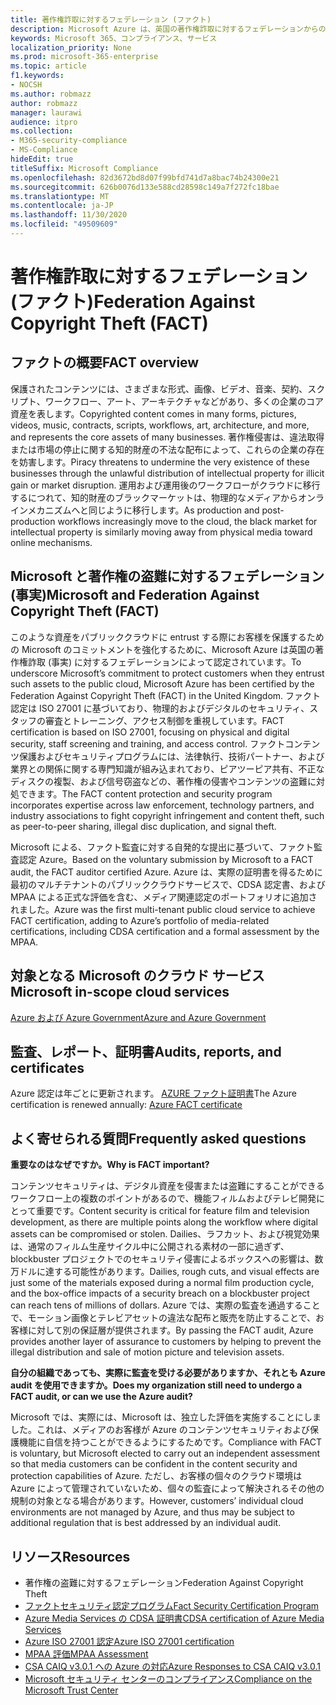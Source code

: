 ```yaml
---
title: 著作権詐取に対するフェデレーション (ファクト)
description: Microsoft Azure は、英国の著作権詐取に対するフェデレーションからの認定を得ました。
keywords: Microsoft 365、コンプライアンス、サービス
localization_priority: None
ms.prod: microsoft-365-enterprise
ms.topic: article
f1.keywords:
- NOCSH
ms.author: robmazz
author: robmazz
manager: laurawi
audience: itpro
ms.collection:
- M365-security-compliance
- MS-Compliance
hideEdit: true
titleSuffix: Microsoft Compliance
ms.openlocfilehash: 82d3672bd8d07f99bfd741d7a8bac74b24300e21
ms.sourcegitcommit: 626b0076d133e588cd28598c149a7f272fc18bae
ms.translationtype: MT
ms.contentlocale: ja-JP
ms.lasthandoff: 11/30/2020
ms.locfileid: "49509609"
---
```

# <a name="federation-against-copyright-theft-fact"></a><span data-ttu-id="2f0c8-104">著作権詐取に対するフェデレーション (ファクト)</span><span class="sxs-lookup"><span data-stu-id="2f0c8-104">Federation Against Copyright Theft (FACT)</span></span>

## <a name="fact-overview"></a><span data-ttu-id="2f0c8-105">ファクトの概要</span><span class="sxs-lookup"><span data-stu-id="2f0c8-105">FACT overview</span></span>

<span data-ttu-id="2f0c8-106">保護されたコンテンツには、さまざまな形式、画像、ビデオ、音楽、契約、スクリプト、ワークフロー、アート、アーキテクチャなどがあり、多くの企業のコア資産を表します。</span><span class="sxs-lookup"><span data-stu-id="2f0c8-106">Copyrighted content comes in many forms, pictures, videos, music, contracts, scripts, workflows, art, architecture, and more, and represents the core assets of many businesses.</span></span> <span data-ttu-id="2f0c8-107">著作権侵害は、違法取得または市場の停止に関する知的財産の不法な配布によって、これらの企業の存在を妨害します。</span><span class="sxs-lookup"><span data-stu-id="2f0c8-107">Piracy threatens to undermine the very existence of these businesses through the unlawful distribution of intellectual property for illicit gain or market disruption.</span></span> <span data-ttu-id="2f0c8-108">運用および運用後のワークフローがクラウドに移行するにつれて、知的財産のブラックマーケットは、物理的なメディアからオンラインメカニズムへと同じように移行します。</span><span class="sxs-lookup"><span data-stu-id="2f0c8-108">As production and post-production workflows increasingly move to the cloud, the black market for intellectual property is similarly moving away from physical media toward online mechanisms.</span></span>

## <a name="microsoft-and-federation-against-copyright-theft-fact"></a><span data-ttu-id="2f0c8-109">Microsoft と著作権の盗難に対するフェデレーション (事実)</span><span class="sxs-lookup"><span data-stu-id="2f0c8-109">Microsoft and Federation Against Copyright Theft (FACT)</span></span>

<span data-ttu-id="2f0c8-110">このような資産をパブリッククラウドに entrust する際にお客様を保護するための Microsoft のコミットメントを強化するために、Microsoft Azure は英国の著作権詐取 (事実) に対するフェデレーションによって認定されています。</span><span class="sxs-lookup"><span data-stu-id="2f0c8-110">To underscore Microsoft’s commitment to protect customers when they entrust such assets to the public cloud, Microsoft Azure has been certified by the Federation Against Copyright Theft (FACT) in the United Kingdom.</span></span> <span data-ttu-id="2f0c8-111">ファクト認定は ISO 27001 に基づいており、物理的およびデジタルのセキュリティ、スタッフの審査とトレーニング、アクセス制御を重視しています。</span><span class="sxs-lookup"><span data-stu-id="2f0c8-111">FACT certification is based on ISO 27001, focusing on physical and digital security, staff screening and training, and access control.</span></span> <span data-ttu-id="2f0c8-112">ファクトコンテンツ保護およびセキュリティプログラムには、法律執行、技術パートナー、および業界との関係に関する専門知識が組み込まれており、ピアツーピア共有、不正なディスクの複製、および信号窃盗などの、著作権の侵害やコンテンツの盗難に対処できます。</span><span class="sxs-lookup"><span data-stu-id="2f0c8-112">The FACT content protection and security program incorporates expertise across law enforcement, technology partners, and industry associations to fight copyright infringement and content theft, such as peer-to-peer sharing, illegal disc duplication, and signal theft.</span></span>

<span data-ttu-id="2f0c8-113">Microsoft による、ファクト監査に対する自発的な提出に基づいて、ファクト監査認定 Azure。</span><span class="sxs-lookup"><span data-stu-id="2f0c8-113">Based on the voluntary submission by Microsoft to a FACT audit, the FACT auditor certified Azure.</span></span> <span data-ttu-id="2f0c8-114">Azure は、実際の証明書を得るために最初のマルチテナントのパブリッククラウドサービスで、CDSA 認定書、および MPAA による正式な評価を含む、メディア関連認定のポートフォリオに追加されました。</span><span class="sxs-lookup"><span data-stu-id="2f0c8-114">Azure was the first multi-tenant public cloud service to achieve FACT certification, adding to Azure’s portfolio of media-related certifications, including CDSA certification and a formal assessment by the MPAA.</span></span>

## <a name="microsoft-in-scope-cloud-services"></a><span data-ttu-id="2f0c8-115">対象となる Microsoft のクラウド サービス</span><span class="sxs-lookup"><span data-stu-id="2f0c8-115">Microsoft in-scope cloud services</span></span>

[<span data-ttu-id="2f0c8-116">Azure および Azure Government</span><span class="sxs-lookup"><span data-stu-id="2f0c8-116">Azure and Azure Government</span></span>](https://aka.ms/AzureCompliance)

## <a name="audits-reports-and-certificates"></a><span data-ttu-id="2f0c8-117">監査、レポート、証明書</span><span class="sxs-lookup"><span data-stu-id="2f0c8-117">Audits, reports, and certificates</span></span>

<span data-ttu-id="2f0c8-118">Azure 認定は年ごとに更新されます。 [AZURE ファクト証明書](https://aka.ms/azurefactcert)</span><span class="sxs-lookup"><span data-stu-id="2f0c8-118">The Azure certification is renewed annually: [Azure FACT certificate](https://aka.ms/azurefactcert)</span></span>

## <a name="frequently-asked-questions"></a><span data-ttu-id="2f0c8-119">よく寄せられる質問</span><span class="sxs-lookup"><span data-stu-id="2f0c8-119">Frequently asked questions</span></span>

<span data-ttu-id="2f0c8-120">**重要なのはなぜですか。**</span><span class="sxs-lookup"><span data-stu-id="2f0c8-120">**Why is FACT important?**</span></span>

<span data-ttu-id="2f0c8-121">コンテンツセキュリティは、デジタル資産を侵害または盗難にすることができるワークフロー上の複数のポイントがあるので、機能フィルムおよびテレビ開発にとって重要です。</span><span class="sxs-lookup"><span data-stu-id="2f0c8-121">Content security is critical for feature film and television development, as there are multiple points along the workflow where digital assets can be compromised or stolen.</span></span> <span data-ttu-id="2f0c8-122">Dailies、ラフカット、および視覚効果は、通常のフィルム生産サイクル中に公開される素材の一部に過ぎず、blockbuster プロジェクトでのセキュリティ侵害によるボックスへの影響は、数万ドルに達する可能性があります。</span><span class="sxs-lookup"><span data-stu-id="2f0c8-122">Dailies, rough cuts, and visual effects are just some of the materials exposed during a normal film production cycle, and the box-office impacts of a security breach on a blockbuster project can reach tens of millions of dollars.</span></span> <span data-ttu-id="2f0c8-123">Azure では、実際の監査を通過することで、モーション画像とテレビアセットの違法な配布と販売を防止することで、お客様に対して別の保証層が提供されます。</span><span class="sxs-lookup"><span data-stu-id="2f0c8-123">By passing the FACT audit, Azure provides another layer of assurance to customers by helping to prevent the illegal distribution and sale of motion picture and television assets.</span></span>

<span data-ttu-id="2f0c8-124">**自分の組織であっても、実際に監査を受ける必要がありますか、それとも Azure audit を使用できますか。**</span><span class="sxs-lookup"><span data-stu-id="2f0c8-124">**Does my organization still need to undergo a FACT audit, or can we use the Azure audit?**</span></span>

<span data-ttu-id="2f0c8-125">Microsoft では、実際には、Microsoft は、独立した評価を実施することにしました。これは、メディアのお客様が Azure のコンテンツセキュリティおよび保護機能に自信を持つことができるようにするためです。</span><span class="sxs-lookup"><span data-stu-id="2f0c8-125">Compliance with FACT is voluntary, but Microsoft elected to carry out an independent assessment so that media customers can be confident in the content security and protection capabilities of Azure.</span></span> <span data-ttu-id="2f0c8-126">ただし、お客様の個々のクラウド環境は Azure によって管理されていないため、個々の監査によって解決されるその他の規制の対象となる場合があります。</span><span class="sxs-lookup"><span data-stu-id="2f0c8-126">However, customers’ individual cloud environments are not managed by Azure, and thus may be subject to additional regulation that is best addressed by an individual audit.</span></span>

## <a name="resources"></a><span data-ttu-id="2f0c8-127">リソース</span><span class="sxs-lookup"><span data-stu-id="2f0c8-127">Resources</span></span>

- <span data-ttu-id="2f0c8-128">著作権の盗難に対するフェデレーション</span><span class="sxs-lookup"><span data-stu-id="2f0c8-128">Federation Against Copyright Theft</span></span>
- [<span data-ttu-id="2f0c8-129">ファクトセキュリティ認定プログラム</span><span class="sxs-lookup"><span data-stu-id="2f0c8-129">Fact Security Certification Program</span></span>](https://go.microsoft.com/fwlink/?linkid=2099508)
- [<span data-ttu-id="2f0c8-130">Azure Media Services の CDSA 証明書</span><span class="sxs-lookup"><span data-stu-id="2f0c8-130">CDSA certification of Azure Media Services</span></span>](https://aka.ms/cdsa-cert)
- [<span data-ttu-id="2f0c8-131">Azure ISO 27001 認定</span><span class="sxs-lookup"><span data-stu-id="2f0c8-131">Azure ISO 27001 certification</span></span>](https://aka.ms/Azure-BSI-Cert)
- [<span data-ttu-id="2f0c8-132">MPAA 評価</span><span class="sxs-lookup"><span data-stu-id="2f0c8-132">MPAA Assessment</span></span>](offering-mpaa.md)
- [<span data-ttu-id="2f0c8-133">CSA CAIQ v3.0.1 への Azure の対応</span><span class="sxs-lookup"><span data-stu-id="2f0c8-133">Azure Responses to CSA CAIQ v3.0.1</span></span>](https://aka.ms/csacaiqresponses)
- [<span data-ttu-id="2f0c8-134">Microsoft セキュリティ センターのコンプライアンス</span><span class="sxs-lookup"><span data-stu-id="2f0c8-134">Compliance on the Microsoft Trust Center</span></span>](https://www.microsoft.com/trust-center/compliance/compliance-overview)
